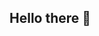 ## Hello there 👋


<!--

- 🌱 I’m currently learning Java
- 💬 Ask me who Jesus is
- ⚡ Fun fact: life is good
